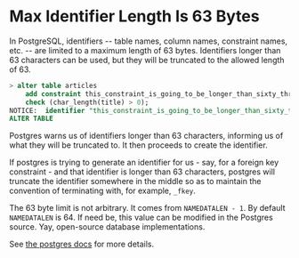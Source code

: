 # Max Identifier Length Is 63 Bytes

In PostgreSQL, identifiers -- table names, column names, constraint names,
etc. -- are limited to a maximum length of 63 bytes. Identifiers longer than
63 characters can be used, but they will be truncated to the allowed length
of 63.

```sql
> alter table articles
    add constraint this_constraint_is_going_to_be_longer_than_sixty_three_characters_id_idx
    check (char_length(title) > 0);
NOTICE:  identifier "this_constraint_is_going_to_be_longer_than_sixty_three_characters_id_idx" will be truncated to "this_constraint_is_going_to_be_longer_than_sixty_three_characte"
ALTER TABLE
```

Postgres warns us of identifiers longer than 63 characters, informing us of
what they will be truncated to. It then proceeds to create the identifier.

If postgres is trying to generate an identifier for us - say, for a foreign
key constraint - and that identifier is longer than 63 characters, postgres
will truncate the identifier somewhere in the middle so as to maintain the
convention of terminating with, for example, `_fkey`.

The 63 byte limit is not arbitrary. It comes from `NAMEDATALEN - 1`. By default
`NAMEDATALEN` is 64. If need be, this value can be modified in the Postgres
source. Yay, open-source database implementations.

See [the postgres docs](http://www.postgresql.org/docs/current/static/sql-syntax-lexical.html#SQL-SYNTAX-IDENTIFIERS) for more details.
